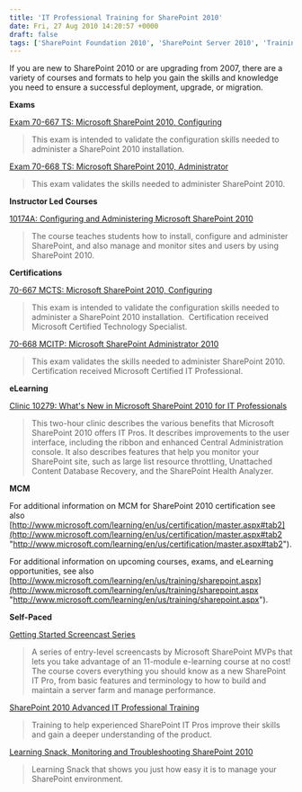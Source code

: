 ```yaml
---
title: 'IT Professional Training for SharePoint 2010'
date: Fri, 27 Aug 2010 14:20:57 +0000
draft: false
tags: ['SharePoint Foundation 2010', 'SharePoint Server 2010', 'Training and Certification']
---
```


If you are new to SharePoint 2010 or are upgrading from 2007, there are a variety of courses and formats to help you gain the skills and knowledge you need to ensure a successful deployment, upgrade, or migration.

**Exams**

[Exam 70-667 TS: Microsoft SharePoint 2010, Configuring](http://www.microsoft.com/learning/en/us/Exam.aspx?ID=70-667)

> This exam is intended to validate the configuration skills needed to administer a SharePoint 2010 installation.

[Exam 70-668 TS: Microsoft SharePoint 2010, Administrator](http://www.microsoft.com/learning/en/us/Exam.aspx?ID=70-668)

> This exam validates the skills needed to administer SharePoint 2010.

**Instructor Led Courses**

[10174A: Configuring and Administering Microsoft SharePoint 2010](http://www.microsoft.com/learning/en/us/Course.aspx?ID=10174A&Locale=en-us)

> The course teaches students how to install, configure and administer SharePoint, and also manage and monitor sites and users by using SharePoint 2010.

**Certifications**

[70-667 MCTS: Microsoft SharePoint 2010, Configuring](http://www.microsoft.com/learning/en/us/exam.aspx?ID=70-667&locale=en-us)

> This exam is intended to validate the configuration skills needed to administer a SharePoint 2010 installation.  Certification received Microsoft Certified Technology Specialist.

[70-668 MCITP: Microsoft SharePoint Administrator 2010](http://www.microsoft.com/learning/en/us/exam.aspx?ID=70-668&locale=en-us)

> This exam validates the skills needed to administer SharePoint 2010. Certification received Microsoft Certified IT Professional.

**eLearning**

[Clinic 10279: What's New in Microsoft SharePoint 2010 for IT Professionals](https://www.microsoftelearning.com/eLearning/courseDetail.aspx?courseId=195168&tab=overview)

> This two-hour clinic describes the various benefits that Microsoft SharePoint 2010 offers IT Pros. It describes improvements to the user interface, including the ribbon and enhanced Central Administration console. It also describes features that help you monitor your SharePoint site, such as large list resource throttling, Unattached Content Database Recovery, and the SharePoint Health Analyzer.

**MCM**

For additional information on MCM for SharePoint 2010 certification see also [http://www.microsoft.com/learning/en/us/certification/master.aspx#tab2](http://www.microsoft.com/learning/en/us/certification/master.aspx#tab2 "http://www.microsoft.com/learning/en/us/certification/master.aspx#tab2").

For additional information on upcoming courses, exams, and eLearning opportunities, see also [http://www.microsoft.com/learning/en/us/training/sharepoint.aspx](http://www.microsoft.com/learning/en/us/training/sharepoint.aspx "http://www.microsoft.com/learning/en/us/training/sharepoint.aspx").

**Self-Paced**

[Getting Started Screencast Series](http://go.microsoft.com/fwlink/?LinkId=164613)

> A series of entry-level screencasts by Microsoft SharePoint MVPs that lets you take advantage of an 11-module e-learning course at no cost! The course covers everything you should know as a new SharePoint IT Pro, from basic features and terminology to how to build and maintain a server farm and manage performance.

[SharePoint 2010 Advanced IT Professional Training](http://technet.microsoft.com/en-us/sharepoint/ff420396.aspx)

> Training to help experienced SharePoint IT Pros improve their skills and gain a deeper understanding of the product.

[Learning Snack, Monitoring and Troubleshooting SharePoint 2010](http://www.microsoft.com/learning/_silverlight/learningsnacks/SP10/snack03/Default.html)

> Learning Snack that shows you just how easy it is to manage your SharePoint environment.